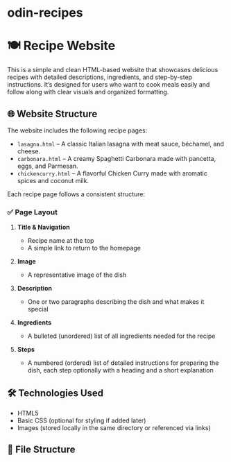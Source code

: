 # odin-recipes
# 🍽️ Recipe Website

This is a simple and clean HTML-based website that showcases delicious recipes with detailed descriptions, ingredients, and step-by-step instructions. It’s designed for users who want to cook meals easily and follow along with clear visuals and organized formatting.

## 🌐 Website Structure

The website includes the following recipe pages:

- `lasagna.html` – A classic Italian lasagna with meat sauce, béchamel, and cheese.
- `carbonara.html` – A creamy Spaghetti Carbonara made with pancetta, eggs, and Parmesan.
- `chickencurry.html` – A flavorful Chicken Curry made with aromatic spices and coconut milk.

Each recipe page follows a consistent structure:

### ✅ Page Layout

1. **Title & Navigation**  
   - Recipe name at the top  
   - A simple link to return to the homepage

2. **Image**  
   - A representative image of the dish

3. **Description**  
   - One or two paragraphs describing the dish and what makes it special

4. **Ingredients**  
   - A bulleted (unordered) list of all ingredients needed for the recipe

5. **Steps**  
   - A numbered (ordered) list of detailed instructions for preparing the dish, each step optionally with a heading and a short explanation

## 🛠️ Technologies Used

- HTML5  
- Basic CSS (optional for styling if added later)  
- Images (stored locally in the same directory or referenced via links)

## 📁 File Structure

